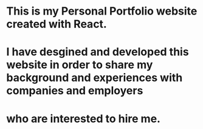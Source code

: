 # This is my Personal Portfolio website created with React. 
# I have desgined and developed this website in order to share my background and experiences with companies and employers 
# who are interested to hire me. 